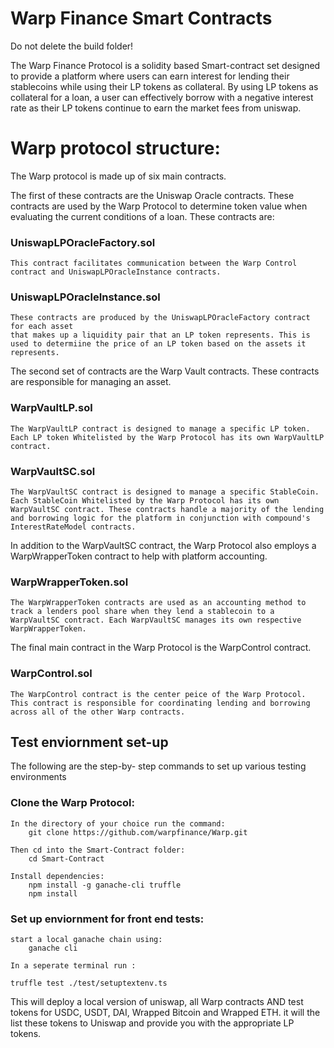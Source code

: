 # Warp Finance Smart Contracts

Do not delete the build folder!

The Warp Finance Protocol is a solidity based Smart-contract set designed to provide a platform
where users can earn interest for lending their stablecoins while using their LP tokens as collateral. By using LP
tokens as collateral for a loan, a user can effectively borrow with a negative interest rate as their LP tokens continue to earn the market fees from uniswap.

# Warp protocol structure:

The Warp protocol is made up of six main contracts.

The first of these contracts are the Uniswap Oracle contracts. These contracts are used by
the Warp Protocol to determine token value when evaluating the current conditions of a loan. These contracts are:

### UniswapLPOracleFactory.sol

    This contract facilitates communication between the Warp Control contract and UniswapLPOracleInstance contracts.

### UniswapLPOracleInstance.sol

    These contracts are produced by the UniswapLPOracleFactory contract for each asset
    that makes up a liquidity pair that an LP token represents. This is used to determiine the price of an LP token based on the assets it represents.

The second set of contracts are the Warp Vault contracts. These contracts are responsible
for managing an asset.

### WarpVaultLP.sol

    The WarpVaultLP contract is designed to manage a specific LP token. Each LP token Whitelisted by the Warp Protocol has its own WarpVaultLP contract.

### WarpVaultSC.sol

    The WarpVaultSC contract is designed to manage a specific StableCoin. Each StableCoin Whitelisted by the Warp Protocol has its own WarpVaultSC contract. These contracts handle a majority of the lending and borrowing logic for the platform in conjunction with compound's InterestRateModel contracts.

In addition to the WarpVaultSC contract, the Warp Protocol also employs a WarpWrapperToken contract to help with platform accounting.

### WarpWrapperToken.sol

    The WarpWrapperToken contracts are used as an accounting method to track a lenders pool share when they lend a stablecoin to a WarpVaultSC contract. Each WarpVaultSC manages its own respective WarpWrapperToken.

The final main contract in the Warp Protocol is the WarpControl contract.

### WarpControl.sol

    The WarpControl contract is the center peice of the Warp Protocol. This contract is responsible for coordinating lending and borrowing across all of the other Warp contracts.

## Test enviornment set-up

The following are the step-by- step commands to set up various testing environments

### Clone the Warp Protocol:

    In the directory of your choice run the command:
        git clone https://github.com/warpfinance/Warp.git

    Then cd into the Smart-Contract folder:
        cd Smart-Contract

    Install dependencies:
        npm install -g ganache-cli truffle
        npm install

### Set up enviornment for front end tests:

    start a local ganache chain using:
        ganache cli

    In a seperate terminal run :

    truffle test ./test/setuptextenv.ts

This will deploy a local version of uniswap, all Warp contracts AND test tokens for
USDC, USDT, DAI, Wrapped Bitcoin and Wrapped ETH. it will the list these tokens to Uniswap and provide you with the appropriate LP tokens.
